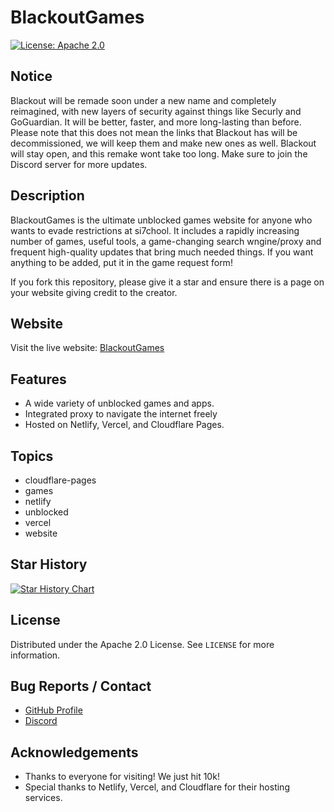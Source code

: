 # BlackoutGames

[![License: Apache 2.0](https://img.shields.io/badge/License-Apache%202.0-blue.svg)](https://opensource.org/licenses/Apache-2.0)
## Notice
Blackout will be remade soon under a new name and completely reimagined, with new layers of security against things like Securly and GoGuardian. It will be better, faster, and more long-lasting than before. Please note that this does not mean the links that Blackout has will be decommissioned, we will keep them and make new ones as well. Blackout will stay open, and this remake wont take too long. Make sure to join the Discord server for more updates.
## Description

BlackoutGames is the ultimate unblocked games website for anyone who wants to evade restrictions at si7chool. It includes a rapidly increasing number of games, useful tools, a game-changing search wngine/proxy and frequent high-quality updates that bring much needed things. If you want anything to be added, put it in the game request form!

If you fork this repository, please give it a star and ensure there is a page on your website giving credit to the creator.

## Website

Visit the live website: [BlackoutGames](https://blackoutgames.netlify.app)

## Features

- A wide variety of unblocked games and apps.
- Integrated proxy to navigate the internet freely
- Hosted on Netlify, Vercel, and Cloudflare Pages.

## Topics

- cloudflare-pages
- games
- netlify
- unblocked
- vercel
- website


## Star History

<a href="https://www.star-history.com/#dotlyhiyou/blackoutgames&Date">
 <picture>
   <source media="(prefers-color-scheme: dark)" srcset="https://api.star-history.com/svg?repos=dotlyhiyou/blackoutgames&type=Date&theme=dark" />
   <source media="(prefers-color-scheme: light)" srcset="https://api.star-history.com/svg?repos=dotlyhiyou/blackoutgames&type=Date" />
   <img alt="Star History Chart" src="https://api.star-history.com/svg?repos=dotlyhiyou/blackoutgames&type=Date" />
 </picture>
</a>

## License

Distributed under the Apache 2.0 License. See `LICENSE` for more information.

## Bug Reports / Contact

- [GitHub Profile](https://github.com/DotLYHiyou)
- [Discord](https://discord.gg/rcCnzaPu)

## Acknowledgements

- Thanks to everyone for visiting! We just hit 10k!
- Special thanks to Netlify, Vercel, and Cloudflare for their hosting services.
